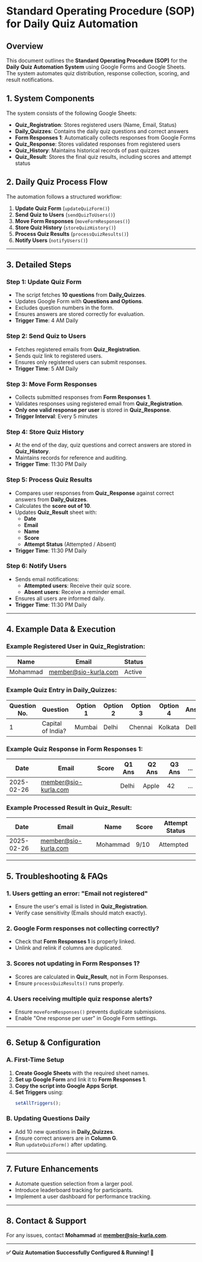 # Standard Operating Procedure (SOP) for Daily Quiz Automation

## Overview

This document outlines the **Standard Operating Procedure (SOP)** for the **Daily Quiz Automation System** using Google Forms and Google Sheets. The system automates quiz distribution, response collection, scoring, and result notifications.

## 1. System Components

The system consists of the following Google Sheets:

- **Quiz\_Registration**: Stores registered users (Name, Email, Status)
- **Daily\_Quizzes**: Contains the daily quiz questions and correct answers
- **Form Responses 1**: Automatically collects responses from Google Forms
- **Quiz\_Response**: Stores validated responses from registered users
- **Quiz\_History**: Maintains historical records of past quizzes
- **Quiz\_Result**: Stores the final quiz results, including scores and attempt status

## 2. Daily Quiz Process Flow

The automation follows a structured workflow:

1. **Update Quiz Form** (`updateQuizForm()`)
2. **Send Quiz to Users** (`sendQuizToUsers()`)
3. **Move Form Responses** (`moveFormResponses()`)
4. **Store Quiz History** (`storeQuizHistory()`)
5. **Process Quiz Results** (`processQuizResults()`)
6. **Notify Users** (`notifyUsers()`)

---

## 3. Detailed Steps

### Step 1: Update Quiz Form

- The script fetches **10 questions** from **Daily\_Quizzes**.
- Updates Google Form with **Questions and Options**.
- Excludes question numbers in the form.
- Ensures answers are stored correctly for evaluation.
- **Trigger Time**: 4 AM Daily

### Step 2: Send Quiz to Users

- Fetches registered emails from **Quiz\_Registration**.
- Sends quiz link to registered users.
- Ensures only registered users can submit responses.
- **Trigger Time**: 5 AM Daily

### Step 3: Move Form Responses

- Collects submitted responses from **Form Responses 1**.
- Validates responses using registered email from **Quiz\_Registration**.
- **Only one valid response per user** is stored in **Quiz\_Response**.
- **Trigger Interval**: Every 5 minutes

### Step 4: Store Quiz History

- At the end of the day, quiz questions and correct answers are stored in **Quiz\_History**.
- Maintains records for reference and auditing.
- **Trigger Time**: 11:30 PM Daily

### Step 5: Process Quiz Results

- Compares user responses from **Quiz\_Response** against correct answers from **Daily\_Quizzes**.
- Calculates the **score out of 10**.
- Updates **Quiz\_Result** sheet with:
  - **Date**
  - **Email**
  - **Name**
  - **Score**
  - **Attempt Status** (Attempted / Absent)
- **Trigger Time**: 11:30 PM Daily

### Step 6: Notify Users

- Sends email notifications:
  - **Attempted users**: Receive their quiz score.
  - **Absent users**: Receive a reminder email.
- Ensures all users are informed daily.
- **Trigger Time**: 11:30 PM Daily

---

## 4. Example Data & Execution

### Example Registered User in **Quiz\_Registration**:

| Name     | Email                                                | Status |
| -------- | ---------------------------------------------------- | ------ |
| Mohammad | [member@sio-kurla.com](mailto\:member@sio-kurla.com) | Active |

### Example Quiz Entry in **Daily\_Quizzes**:

| Question No. | Question          | Option 1 | Option 2 | Option 3 | Option 4 | Answer |
| ------------ | ----------------- | -------- | -------- | -------- | -------- | ------ |
| 1            | Capital of India? | Mumbai   | Delhi    | Chennai  | Kolkata  | Delhi  |

### Example Quiz Response in **Form Responses 1**:

| Date       | Email                                                | Score | Q1 Ans | Q2 Ans | Q3 Ans | ... |
| ---------- | ---------------------------------------------------- | ----- | ------ | ------ | ------ | --- |
| 2025-02-26 | [member@sio-kurla.com](mailto\:member@sio-kurla.com) |       | Delhi  | Apple  | 42     | ... |

### Example Processed Result in **Quiz\_Result**:

| Date       | Email                                                | Name     | Score | Attempt Status |
| ---------- | ---------------------------------------------------- | -------- | ----- | -------------- |
| 2025-02-26 | [member@sio-kurla.com](mailto\:member@sio-kurla.com) | Mohammad | 9/10  | Attempted      |

---

## 5. Troubleshooting & FAQs

### 1. **Users getting an error: "Email not registered"**

- Ensure the user's email is listed in **Quiz\_Registration**.
- Verify case sensitivity (Emails should match exactly).

### 2. **Google Form responses not collecting correctly?**

- Check that **Form Responses 1** is properly linked.
- Unlink and relink if columns are duplicated.

### 3. **Scores not updating in Form Responses 1?**

- Scores are calculated in **Quiz\_Result**, not in Form Responses.
- Ensure `processQuizResults()` runs properly.

### 4. **Users receiving multiple quiz response alerts?**

- Ensure `moveFormResponses()` prevents duplicate submissions.
- Enable "One response per user" in Google Form settings.

---

## 6. Setup & Configuration

### A. First-Time Setup

1. **Create Google Sheets** with the required sheet names.
2. **Set up Google Form** and link it to **Form Responses 1**.
3. **Copy the script into Google Apps Script**.
4. **Set Triggers** using:
   ```javascript
   setAllTriggers();
   ```

### B. Updating Questions Daily

- Add 10 new questions in **Daily\_Quizzes**.
- Ensure correct answers are in **Column G**.
- Run `updateQuizForm()` after updating.

---

## 7. Future Enhancements

- Automate question selection from a larger pool.
- Introduce leaderboard tracking for participants.
- Implement a user dashboard for performance tracking.

---

## 8. Contact & Support

For any issues, contact **Mohammad** at [**member@sio-kurla.com**](mailto\:member@sio-kurla.com).

---

**✅ Quiz Automation Successfully Configured & Running! 🚀**

